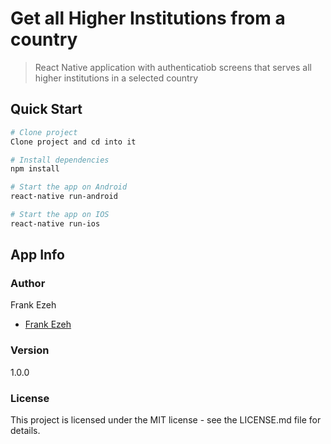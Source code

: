 # Get all Higher Institutions from a country

> React Native application with authenticatiob screens that serves all higher institutions in a selected country

## Quick Start

```bash
# Clone project
Clone project and cd into it

# Install dependencies
npm install

# Start the app on Android
react-native run-android

# Start the app on IOS
react-native run-ios

```

## App Info

### Author

Frank Ezeh
*  [Frank Ezeh](https://www.linkedin.com/in/frank-ezeh-7a79a0182)

### Version

1.0.0

### License

This project is licensed under the MIT license - see the LICENSE.md file for details.